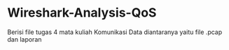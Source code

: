 # Wireshark-Analysis-QoS
Berisi file tugas 4 mata kuliah Komunikasi Data diantaranya yaitu file .pcap dan laporan
